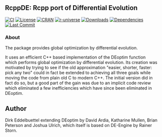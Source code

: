 
## RcppDE: Rcpp port of Differential Evolution

[![CI](https://github.com/eddelbuettel/rcppde/workflows/ci/badge.svg)](https://github.com/eddelbuettel/rcppde/actions?query=workflow%3Aci)
[![License](https://img.shields.io/badge/license-GPL%20%28%3E=%202%29-brightgreen.svg?style=flat)](https://www.gnu.org/licenses/gpl-2.0.html)
[![CRAN](https://www.r-pkg.org/badges/version/RcppDE)](https://cran.r-project.org/package=RcppDE)
[![r-universe](https://eddelbuettel.r-universe.dev/badges/RcppDE)](https://eddelbuettel.r-universe.dev/RcppDE)
[![Downloads](https://cranlogs.r-pkg.org/badges/RcppDE?color=brightgreen)](https://www.r-pkg.org/pkg/RcppDE)
[![Dependencies](https://tinyverse.netlify.app/badge/RcppDE)](https://cran.r-project.org/package=RcppDE)
[![Last Commit](https://img.shields.io/github/last-commit/eddelbuettel/rcppde)](https://github.com/eddelbuettel/rcppde)

### About

The package provides global optimization by differential evolution.

It uses an efficient C++ based implementation of the DEoptim
function which performs global optimization by differential evolution.  Its
creation was motivated by trying to see if the old approximation "easier,
shorter, faster: pick any two" could in fact be extended to achieving all
three goals while moving the code from plain old C to modern C++.  The
initial version did in fact do so, but a good part of the gain was due to an
implicit code review which eliminated a few inefficiencies which have since
been eliminated in DEoptim.

## Author

Dirk Eddelbuettel extending DEoptim by David Ardia, Katharine Mullen, Brian
Peterson and Joshua Ulrich, which itself is based on DE-Engine by Rainer
Storn.
